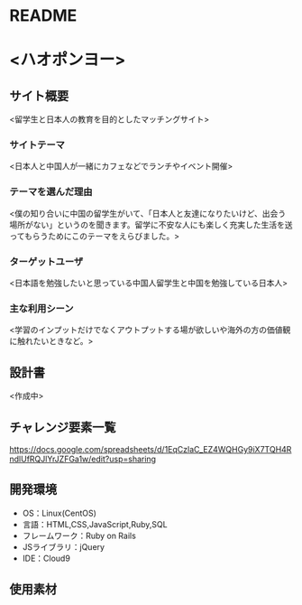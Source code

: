 # README

# <ハオポンヨー>

## サイト概要
<留学生と日本人の教育を目的としたマッチングサイト>

### サイトテーマ
<日本人と中国人が一緒にカフェなどでランチやイベント開催>

### テーマを選んだ理由
<僕の知り合いに中国の留学生がいて、「日本人と友達になりたいけど、出会う場所がない」というのを聞きます。留学に不安な人にも楽しく充実した生活を送ってもらうためにこのテーマをえらびました。>

### ターゲットユーザ
<日本語を勉強したいと思っている中国人留学生と中国を勉強している日本人>

### 主な利用シーン
<学習のインプットだけでなくアウトプットする場が欲しいや海外の方の価値観に触れたいときなど。>

## 設計書
<作成中>

## チャレンジ要素一覧
<https://docs.google.com/spreadsheets/d/1EqCzlaC_EZ4WQHGy9iX7TQH4RndlUfRQJlYrJZFGa1w/edit?usp=sharing>

## 開発環境
- OS：Linux(CentOS)
- 言語：HTML,CSS,JavaScript,Ruby,SQL
- フレームワーク：Ruby on Rails
- JSライブラリ：jQuery
- IDE：Cloud9

## 使用素材

